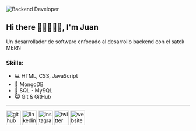 ![Backend Developer](https://github.com/juansacok/juansacok/blob/main/%7BJuansacOk%7Dbanner.png?raw=true)

## Hi there 👋🏻👨🏻‍💻, I'm Juan

Un desarrollador de software enfocado al desarrollo backend con el satck MERN

### Skills:
* 💻 HTML, CSS, JavaScript
* 🌳 MongoDB
* 🕋 SQL - MySQL
* 😸 Git & GitHub

---

[<img src='https://cdn.jsdelivr.net/npm/simple-icons@3.0.1/icons/github.svg' alt='github' height='40'>](https://github.com/juansacok)   [<img src='https://cdn.jsdelivr.net/npm/simple-icons@3.0.1/icons/linkedin.svg' alt='linkedin' height='40'>](https://www.linkedin.com/in/juansacok/)   [<img src='https://cdn.jsdelivr.net/npm/simple-icons@3.0.1/icons/instagram.svg' alt='instagram' height='40'>](https://www.instagram.com/juansacok/)   [<img src='https://cdn.jsdelivr.net/npm/simple-icons@3.0.1/icons/twitter.svg' alt='twitter' height='40'>](https://twitter.com/JuansacOk)    [<img src='https://cdn.jsdelivr.net/npm/simple-icons@3.0.1/icons/icloud.svg' alt='website' height='40'>](https://juansacok.github.io/)

